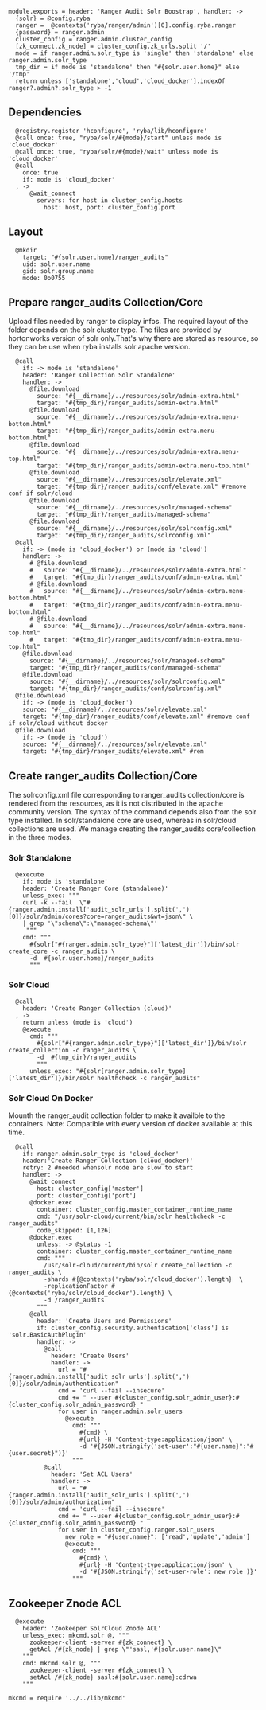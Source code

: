     
    module.exports = header: 'Ranger Audit Solr Boostrap', handler: ->
      {solr} = @config.ryba 
      ranger =  @contexts('ryba/ranger/admin')[0].config.ryba.ranger
      {password} = ranger.admin
      cluster_config = ranger.admin.cluster_config
      [zk_connect,zk_node] = cluster_config.zk_urls.split '/'
      mode = if ranger.admin.solr_type is 'single' then 'standalone' else ranger.admin.solr_type
      tmp_dir = if mode is 'standalone' then "#{solr.user.home}" else '/tmp'
      return unless ['standalone','cloud','cloud_docker'].indexOf ranger?.admin?.solr_type > -1
      
## Dependencies

      @registry.register 'hconfigure', 'ryba/lib/hconfigure'
      @call once: true, "ryba/solr/#{mode}/start" unless mode is 'cloud_docker'
      @call once: true, "ryba/solr/#{mode}/wait" unless mode is 'cloud_docker'
      @call 
        once: true
        if: mode is 'cloud_docker'
      , ->
          @wait_connect
            servers: for host in cluster_config.hosts
              host: host, port: cluster_config.port

## Layout

      @mkdir
        target: "#{solr.user.home}/ranger_audits"
        uid: solr.user.name
        gid: solr.group.name
        mode: 0o0755

## Prepare ranger_audits Collection/Core
Upload files needed by ranger to display infos. The required layout of the folder
depends on the solr cluster type. The files are provided by hortonworks version of solr
only.That's why there are stored as resource, so they can be use when ryba installs
solr apache version.

      @call  
        if: -> mode is 'standalone'
        header: 'Ranger Collection Solr Standalone'
        handler: ->
          @file.download
            source: "#{__dirname}/../resources/solr/admin-extra.html"
            target: "#{tmp_dir}/ranger_audits/admin-extra.html"
          @file.download
            source: "#{__dirname}/../resources/solr/admin-extra.menu-bottom.html"
            target: "#{tmp_dir}/ranger_audits/admin-extra.menu-bottom.html"
          @file.download
            source: "#{__dirname}/../resources/solr/admin-extra.menu-top.html"
            target: "#{tmp_dir}/ranger_audits/admin-extra.menu-top.html"
          @file.download
            source: "#{__dirname}/../resources/solr/elevate.xml"
            target: "#{tmp_dir}/ranger_audits/conf/elevate.xml" #remove conf if solr/cloud
          @file.download
            source: "#{__dirname}/../resources/solr/managed-schema"
            target: "#{tmp_dir}/ranger_audits/managed-schema"
          @file.download
            source: "#{__dirname}/../resources/solr/solrconfig.xml"
            target: "#{tmp_dir}/ranger_audits/solrconfig.xml"
      @call
        if: -> (mode is 'cloud_docker') or (mode is 'cloud')
        handler: ->
          # @file.download
          #   source: "#{__dirname}/../resources/solr/admin-extra.html"
          #   target: "#{tmp_dir}/ranger_audits/conf/admin-extra.html"
          # @file.download
          #   source: "#{__dirname}/../resources/solr/admin-extra.menu-bottom.html"
          #   target: "#{tmp_dir}/ranger_audits/conf/admin-extra.menu-bottom.html"
          # @file.download
          #   source: "#{__dirname}/../resources/solr/admin-extra.menu-top.html"
          #   target: "#{tmp_dir}/ranger_audits/conf/admin-extra.menu-top.html"
        @file.download
          source: "#{__dirname}/../resources/solr/managed-schema"
          target: "#{tmp_dir}/ranger_audits/conf/managed-schema"
        @file.download
          source: "#{__dirname}/../resources/solr/solrconfig.xml"
          target: "#{tmp_dir}/ranger_audits/conf/solrconfig.xml"
      @file.download
        if: -> (mode is 'cloud_docker')
        source: "#{__dirname}/../resources/solr/elevate.xml"
        target: "#{tmp_dir}/ranger_audits/conf/elevate.xml" #remove conf if solr/cloud without docker
      @file.download
        if: -> (mode is 'cloud')
        source: "#{__dirname}/../resources/solr/elevate.xml"
        target: "#{tmp_dir}/ranger_audits/elevate.xml" #rem
        
## Create ranger_audits Collection/Core
The solrconfig.xml file corresponding to ranger_audits collection/core is rendered from
the resources, as it is not distributed in the apache community version.
The syntax of the command depends also from the solr type installed.
In solr/standalone core are used, whereas in solr/cloud collections are used.
We manage creating the ranger_audits core/collection in the three modes.

### Solr Standalone

      @execute
        if: mode is 'standalone'
        header: 'Create Ranger Core (standalone)'
        unless_exec: """
        curl -k --fail  \"#{ranger.admin.install['audit_solr_urls'].split(',')[0]}/solr/admin/cores?core=ranger_audits&wt=json\" \
        | grep '\"schema\":\"managed-schema\"'
         """
        cmd: """
          #{solr["#{ranger.admin.solr_type}"]['latest_dir']}/bin/solr create_core -c ranger_audits \
          -d  #{solr.user.home}/ranger_audits
          """

### Solr Cloud

      @call
        header: 'Create Ranger Collection (cloud)'
      , ->
        return unless (mode is 'cloud')
        @execute
          cmd: """
            #{solr["#{ranger.admin.solr_type}"]['latest_dir']}/bin/solr create_collection -c ranger_audits \
            -d  #{tmp_dir}/ranger_audits
            """
          unless_exec: "#{solr[ranger.admin.solr_type]['latest_dir']}/bin/solr healthcheck -c ranger_audits"

### Solr Cloud On Docker
Mounth the ranger_audit collection folder to make it availble to the containers.
Note: Compatible with every version of docker available at this time.

      @call
        if: ranger.admin.solr_type is 'cloud_docker'
        header:'Create Ranger Collection (cloud_docker)'
        retry: 2 #needed whensolr node are slow to start
        handler: ->
          @wait_connect
            host: cluster_config['master']
            port: cluster_config['port']
          @docker.exec
            container: cluster_config.master_container_runtime_name
            cmd: "/usr/solr-cloud/current/bin/solr healthcheck -c ranger_audits"
            code_skipped: [1,126]
          @docker.exec
            unless: -> @status -1
            container: cluster_config.master_container_runtime_name
            cmd: """
              /usr/solr-cloud/current/bin/solr create_collection -c ranger_audits \
              -shards #{@contexts('ryba/solr/cloud_docker').length}  \
              -replicationFactor #{@contexts('ryba/solr/cloud_docker').length} \
              -d /ranger_audits
            """
          @call
            header: 'Create Users and Permissions'
            if: cluster_config.security.authentication['class'] is 'solr.BasicAuthPlugin'
            handler: ->
              @call
                header: 'Create Users'
                handler: ->
                  url = "#{ranger.admin.install['audit_solr_urls'].split(',')[0]}/solr/admin/authentication"
                  cmd = 'curl --fail --insecure'
                  cmd += " --user #{cluster_config.solr_admin_user}:#{cluster_config.solr_admin_password} "
                  for user in ranger.admin.solr_users
                    @execute
                      cmd: """
                        #{cmd} \
                        #{url} -H 'Content-type:application/json' \
                        -d '#{JSON.stringify('set-user':"#{user.name}":"#{user.secret}")}'
                      """
              @call 
                header: 'Set ACL Users'
                handler: ->
                  url = "#{ranger.admin.install['audit_solr_urls'].split(',')[0]}/solr/admin/authorization"
                  cmd = 'curl --fail --insecure'
                  cmd += " --user #{cluster_config.solr_admin_user}:#{cluster_config.solr_admin_password} "
                  for user in cluster_config.ranger.solr_users
                    new_role = "#{user.name}": ['read','update','admin']
                    @execute
                      cmd: """
                        #{cmd} \
                        #{url} -H 'Content-type:application/json' \
                        -d '#{JSON.stringify('set-user-role': new_role )}'
                      """

## Zookeeper Znode ACL

      @execute
        header: 'Zookeeper SolrCloud Znode ACL'
        unless_exec: mkcmd.solr @, """
          zookeeper-client -server #{zk_connect} \
          getAcl /#{zk_node} | grep \"'sasl,'#{solr.user.name}\"
        """
        cmd: mkcmd.solr @, """
          zookeeper-client -server #{zk_connect} \
          setAcl /#{zk_node} sasl:#{solr.user.name}:cdrwa
        """

    mkcmd = require '../../lib/mkcmd'

[ranger-solr-script]:(https://community.hortonworks.com/questions/29291/ranger-solr-script-create-ranger-audits-collection.html)

